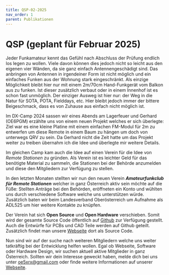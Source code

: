 ```yaml
---
title: QSP-02-2025
nav_order: 1
parent: Publikationen
---
```


# QSP (geplant für Februar 2025)

Jeder Funkamateur kennt das Gefühl nach Abschluss der Prüfung endlich los legen zu wollen.
Viele davon können dies jedoch nicht so leicht aus den eigenen vier Wänden, da sie ganz einfach Antennengeschädigt sind.
Das anbringen von Antennen in irgendeiner Form ist nicht möglich und ein einfaches Funken aus der Wohnung stark eingeschränkt.
Als einzige Möglichkeit bleibt hier nur mit einem 2m/70cm Hand-Funkgerät vom Balkon aus zu funken. Ist dieser zusätzlich verbaut oder in einem Innenhof ist es schon fast unmöglich.
Der einziger Ausweg ist hier nur: der Weg in die Natur für SOTA, POTA, Fielddays, etc. Hier bleibt jedoch immer der bittere Beigeschmack, dass es von Zuhause aus einfach nicht möglich ist.

Im DX-Camp 2024 sassen wir eines Abends am Lagerfeuer und Gerhard (OE6PGM) erzählte uns von einem neuen Projekt welches er sich überlegte:
Ziel war es eine kleine Platine mit einem einfachen FM-Modul für 2m zu entwerfen um diese Remote in einem Baum zu hängen um doch von unterwegs QRV zu sein.
Da Gerhard nicht die Zeit hatte um das Projekt weiter zu treiben übernahm ich die Idee und überlegte mir weitere Details.

Im gleichen Camp kam auch die Idee auf einen Verein für die Idee von *Remote Stationen* zu gründen.
Als Verein ist es leichter Geld für das benötigte Material zu sammeln, die Stationen bei der Behörde anzumelden und diese den Mitgliedern zur Verfügung zu stellen.

In den letzten Monaten stellten wir nun den neuen Verein ***Amateurfunkclub für Remote Stationen*** welcher in ganz Österreich aktiv sein möchte auf die Füße:
Stellten Anträge bei den Behörden, eröffneten ein Konto und wühlten uns durch verschiedene Software welche uns unterstützen würde. Zusätzlich baten wir beim Landesverband Oberösterreich um Aufnahme als ADL525 um hier weitere Kontakte zu knüpfen.

Der Verein hat sich **Open Source** und **Open Hardware** verschieben. Somit wird der gesamte Source Code öffentlich auf [Github](https://github.com/OE5XRX) zur Verfügung gestellt.
Auch die Entwürfe für PCBs und CAD Teile werden auf Github geteilt. Zusätzlich findet man unsere [Webseite](https://oe5xrx.org) dort als Source Code.

Nun sind wir auf der suche nach weiteren Mitgliedern welche uns weiter tatkräftig bei der Entwicklung helfen wollen. Egal ob Webseite, Software oder Hardware Design, wir suchen aktuell aktive Mitglieder in ganz Österreich.
Sollten wir dein Interesse geweckt haben, melde dich bei uns unter oe5xrx@gmail.com oder finde weitere Informationen auf unserer [Webseite](https:oe5xrx.org).
